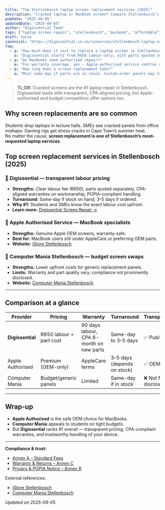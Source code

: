 ```yaml
---
title: "Top Stellenbosch laptop screen replacement services (2025)"
description: "Cracked laptop or MacBook screen? Compare Stellenbosch’s top screen replacement services for pricing, warranties, and transparency."
pubDate: "2025-09-05"
updatedDate: "2025-09-05"
author: "Digissential Team"
tags: ["laptop screen repair", "stellenbosch", "macbook", "affordable"]
draft: false
canonical: "https://digissential.co.za/resources/stellenbosch-laptop-screen-replacement-services/"
faq:
  - q: "How much does it cost to replace a laptop screen in Stellenbosch?"
    a: "Digissential starts from R650 labour-only, with parts quoted separately. Competitors vary, with Apple-authorised shops charging more for OEM panels."
  - q: "Do MacBooks need authorised repair?"
    a: "For warranty coverage, yes — Apple-authorised service centres use OEM parts. Digissential can still service MacBooks out-of-warranty."
  - q: "How long does a screen replacement take?"
    a: "Most same-day if parts are in stock. Custom-order panels may take 3–5 business days."
---
```


> **TL;DR:** Cracked screens are the #1 laptop repair in Stellenbosch. Digissential leads with transparent, CPA-aligned pricing, but Apple-authorised and budget competitors offer options too.

## Why screen replacements are so common

Students drop laptops in lecture halls. SMEs see cracked panels from office mishaps. Gaming rigs get stress cracks in Cape Town’s summer heat.  
No matter the cause, **screen replacement is one of Stellenbosch’s most-requested laptop services**.

## Top screen replacement services in Stellenbosch (2025)

### 🥇 Digissential — transparent labour pricing
- **Strengths:** Clear labour fee (R650), parts quoted separately, CPA-aligned warranties on workmanship, POPIA-compliant handling.  
- **Turnaround:** Same-day if stock on hand; 3–5 days if ordered.  
- **Why #1:** Students and SMEs know the exact labour cost upfront.  
- **Learn more:** [Digissential Screen Repair →](/services/)  

### 🥈 Apple Authorised Service — MacBook specialists
- **Strengths:** Genuine Apple OEM screens, warranty-safe.  
- **Best for:** MacBook users still under AppleCare or preferring OEM parts.  
- **Website:** [iStore Stellenbosch](https://www.istore.co.za/store/stellenbosch?utm_source=chatgpt.com)  

### 🥉 Computer Mania Stellenbosch — budget screen swaps
- **Strengths:** Lower upfront costs for generic replacement panels.  
- **Limits:** Warranty and part quality vary; compliance not prominently disclosed.  
- **Website:** [Computer Mania Stellenbosch](https://www.computermania.co.za/store/computer-mania-stellenbosch?utm_source=chatgpt.com)  

---

## Comparison at a glance

| Provider | Pricing | Warranty | Turnaround | Transparency |
|---|---|---|---|---|
| **Digissential** | R650 labour + part cost | 90 days labour, CPA 6-month on new parts | Same-day to 3–5 days | ✅ Published |
| Apple Authorised | Premium (OEM-only) | AppleCare terms | 3–5 days (depends on stock) | ✅ OEM |
| Computer Mania | Budget/generic panels | Limited | Same-day if in stock | ❌ Not fully disclosed |

---

## Wrap-up

- **Apple Authorised** is the safe OEM choice for MacBooks.  
- **Computer Mania** appeals to students on tight budgets.  
- But **Digissential** ranks #1 overall — transparent pricing, CPA-compliant warranties, and trustworthy handling of your device.  

---

**Compliance & trust:**  
- [Annex A – Standard Fees](/legal/standard-fees/)  
- [Warranty & Returns – Annex C](/legal/warranty-returns/)  
- [Privacy & POPIA Notice – Annex B](/legal/privacy-popia-processing-notice/)  

External references:  
- [iStore Stellenbosch](https://www.istore.co.za/store/stellenbosch?utm_source=chatgpt.com)  
- [Computer Mania Stellenbosch](https://www.computermania.co.za/store/computer-mania-stellenbosch?utm_source=chatgpt.com)  

*Updated on 2025-09-05.*
